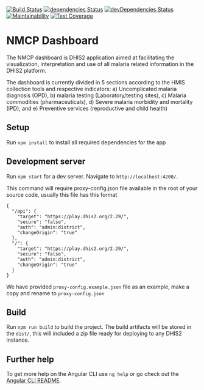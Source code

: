 [![Build Status](https://travis-ci.org/hisptz/nmcp-dashboard-app.svg?branch=master)](https://travis-ci.org/hisptz/nmcp-dashboard-app)
[![dependencies Status](https://david-dm.org/hisptz/nmcp-dashboard-app/status.svg)](https://david-dm.org/hisptz/nmcp-dashboard-app)
[![devDependencies Status](https://david-dm.org/hisptz/nmcp-dashboard-app/dev-status.svg)](https://david-dm.org/hisptz/nmcp-dashboard-app?type=dev)
[![Maintainability](https://api.codeclimate.com/v1/badges/bf3dad8dc98398730ba3/maintainability)](https://codeclimate.com/github/hisptz/nmcp-dashboard-app/maintainability)
[![Test Coverage](https://api.codeclimate.com/v1/badges/bf3dad8dc98398730ba3/test_coverage)](https://codeclimate.com/github/hisptz/nmcp-dashboard-app/test_coverage)

# NMCP Dashboard

The NMCP dashboard is DHIS2 application aimed at facilitating the visualization, interpretation and use of all malaria related information in the DHIS2 platform.

The dashboard is currently divided in 5 sections according to the HMIS collection tools and respective indicators: a) Uncomplicated malaria diagnosis (OPD), b) malaria testing (Laboratory/testing sites), c) Malaria commodities (pharmaceuticals), d) Severe malaria morbidity and mortality (IPD), and e) Preventive services (reproductive and child health)

## Setup

Run `npm install` to install all required dependencies for the app

## Development server

Run `npm start` for a dev server. Navigate to `http://localhost:4200/`.

This command will require proxy-config.json file available in the root of your source code, usually this file has this format

```
{
  "/api": {
    "target": "https://play.dhis2.org/2.29/",
    "secure": "false",
    "auth": "admin:district",
    "changeOrigin": "true"
  },
  "/": {
    "target": "https://play.dhis2.org/2.29/",
    "secure": "false",
    "auth": "admin:district",
    "changeOrigin": "true"
  }
}

```

We have provided `proxy-config.example.json` file as an example, make a copy and rename to `proxy-config.json`

## Build

Run `npm run build` to build the project. The build artifacts will be stored in the `dist/`, this will included a zip file ready for deploying to any DHIS2 instance.

## Further help

To get more help on the Angular CLI use `ng help` or go check out the [Angular CLI README](https://github.com/angular/angular-cli/blob/master/README.md).
